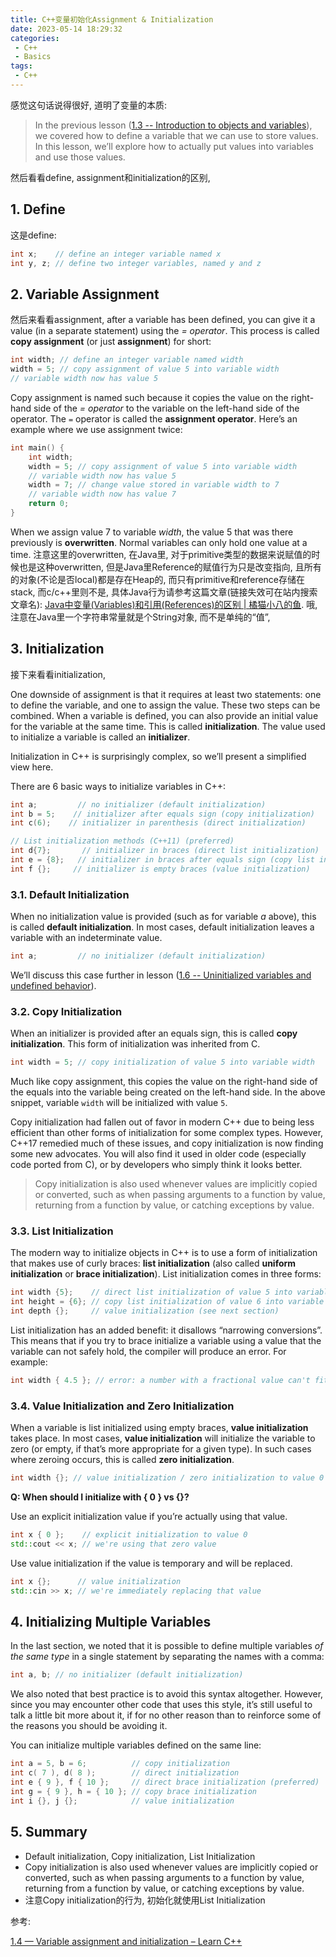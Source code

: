 ```yaml
---
title: C++变量初始化Assignment & Initialization
date: 2023-05-14 18:29:32
categories:
 - C++
 - Basics
tags:
 - C++
---
```


感觉这句话说得很好, 道明了变量的本质:

> In the previous lesson ([1.3 -- Introduction to objects and variables](https://www.learncpp.com/cpp-tutorial/introduction-to-objects-and-variables/)), we covered how to define a variable that we can use to store values. In this lesson, we’ll explore how to actually put values into variables and use those values.

然后看看define, assignment和initialization的区别,

## 1. Define

这是define:

```c++
int x;    // define an integer variable named x
int y, z; // define two integer variables, named y and z
```

## 2. Variable Assignment

然后来看看assignment, after a variable has been defined, you can give it a value (in a separate statement) using the *= operator*. This process is called **copy assignment** (or just **assignment**) for short:

```c++
int width; // define an integer variable named width
width = 5; // copy assignment of value 5 into variable width
// variable width now has value 5
```

Copy assignment is named such because it copies the value on the right-hand side of the *= operator* to the variable on the left-hand side of the operator. The `=` operator is called the **assignment operator**. Here’s an example where we use assignment twice:

```c++
int main() {
	int width;
	width = 5; // copy assignment of value 5 into variable width
	// variable width now has value 5
	width = 7; // change value stored in variable width to 7
	// variable width now has value 7
	return 0;
}
```

When we assign value 7 to variable *width*, the value 5 that was there previously is **overwritten**. Normal variables can only hold one value at a time. 注意这里的overwritten, 在Java里, 对于primitive类型的数据来说赋值的时候也是这种overwritten,  但是Java里Reference的赋值行为只是改变指向, 且所有的对象(不论是否local)都是存在Heap的, 而只有primitive和reference存储在stack, 而c/c++里则不是, 具体Java行为请参考这篇文章(链接失效可在站内搜索文章名): [Java中变量(Variables)和引用(References)的区别 | 橘猫小八的鱼](https://davidzhu.xyz/2023/05/14/Java/Basics/Variables-vs-References/). 哦, 注意在Java里一个字符串常量就是个String对象, 而不是单纯的“值”, 

## 3. Initialization

接下来看看initialization, 

One downside of assignment is that it requires at least two statements: one to define the variable, and one to assign the value. These two steps can be combined. When a variable is defined, you can also provide an initial value for the variable at the same time. This is called **initialization**. The value used to initialize a variable is called an **initializer**.

Initialization in C++ is surprisingly complex, so we’ll present a simplified view here.

There are 6 basic ways to initialize variables in C++:

```c++
int a;         // no initializer (default initialization)
int b = 5;    // initializer after equals sign (copy initialization)
int c(6);    // initializer in parenthesis (direct initialization)

// List initialization methods (C++11) (preferred)
int d{7};       // initializer in braces (direct list initialization)
int e = {8};   // initializer in braces after equals sign (copy list initialization)
int f {};     // initializer is empty braces (value initialization)
```

### 3.1. Default Initialization

When no initialization value is provided (such as for variable *a* above), this is called **default initialization**. In most cases, default initialization leaves a variable with an indeterminate value.

```c++
int a;         // no initializer (default initialization)
```

We’ll discuss this case further in lesson ([1.6 -- Uninitialized variables and undefined behavior](https://www.learncpp.com/cpp-tutorial/uninitialized-variables-and-undefined-behavior/)).

### 3.2. Copy Initialization

When an initializer is provided after an equals sign, this is called **copy initialization**. This form of initialization was inherited from C. 

```c++
int width = 5; // copy initialization of value 5 into variable width
```

Much like copy assignment, this copies the value on the right-hand side of the equals into the variable being created on the left-hand side. In the above snippet, variable `width` will be initialized with value `5`.

Copy initialization had fallen out of favor in modern C++ due to being less efficient than other forms of initialization for some complex types. However, C++17 remedied much of these issues, and copy initialization is now finding some new advocates. You will also find it used in older code (especially code ported from C), or by developers who simply think it looks better.

> Copy initialization is also used whenever values are implicitly copied or converted, such as when passing arguments to a function by value, returning from a function by value, or catching exceptions by value.

### 3.3. List Initialization

The modern way to initialize objects in C++ is to use a form of initialization that makes use of curly braces: **list initialization** (also called **uniform initialization** or **brace initialization**). List initialization comes in three forms:

```c++
int width {5};    // direct list initialization of value 5 into variable width
int height = {6}; // copy list initialization of value 6 into variable height
int depth {};     // value initialization (see next section)
```

List initialization has an added benefit: it disallows “narrowing conversions”. This means that if you try to brace initialize a variable using a value that the variable can not safely hold, the compiler will produce an error. For example:

```cpp
int width { 4.5 }; // error: a number with a fractional value can't fit into an int
```

### 3.4. Value Initialization and Zero Initialization

When a variable is list initialized using empty braces, **value initialization** takes place. In most cases, **value initialization** will initialize the variable to zero (or empty, if that’s more appropriate for a given type). In such cases where zeroing occurs, this is called **zero initialization**.

```cpp
int width {}; // value initialization / zero initialization to value 0
```

**Q: When should I initialize with { 0 } vs {}?**

Use an explicit initialization value if you’re actually using that value.

```cpp
int x { 0 };    // explicit initialization to value 0
std::cout << x; // we're using that zero value
```

Use value initialization if the value is temporary and will be replaced.

```cpp
int x {};      // value initialization
std::cin >> x; // we're immediately replacing that value
```

## 4. **Initializing Multiple Variables**

In the last section, we noted that it is possible to define multiple variables *of the same type* in a single statement by separating the names with a comma:

```c++
int a, b; // no initializer (default initialization)
```

We also noted that best practice is to avoid this syntax altogether. However, since you may encounter other code that uses this style, it’s still useful to talk a little bit more about it, if for no other reason than to reinforce some of the reasons you should be avoiding it.

You can initialize multiple variables defined on the same line:

```c++
int a = 5, b = 6;          // copy initialization
int c( 7 ), d( 8 );        // direct initialization
int e { 9 }, f { 10 };     // direct brace initialization (preferred)
int g = { 9 }, h = { 10 }; // copy brace initialization
int i {}, j {};            // value initialization
```

## 5. Summary

- Default initialization, Copy initialization, List Initialization
- Copy initialization is also used whenever values are implicitly copied or converted, such as when passing arguments to a function by value, returning from a function by value, or catching exceptions by value.
- 注意Copy initialization的行为, 初始化就使用List Initialization

参考:

[1.4 — Variable assignment and initialization – Learn C++](https://www.learncpp.com/cpp-tutorial/variable-assignment-and-initialization/)
